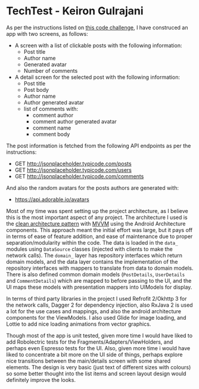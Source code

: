 # TechTest - Keiron Gulrajani

As per the instructions listed on [this code challenge](https://github.com/Babylonpartners/android-playbook/blob/master/recruitment/code_challenge.md), I have construced an app with  two screens, as follows:
- A screen with a list of clickable posts with the following information:
    - Post title
    - Author name
    - Generated avatar    
    - Number of comments
- A detail screen for the selected post with the following information:
    - Post title
    - Post body
    - Author name
    - Author generated avatar
    - list of comments with:
        - comment author
        - comment author generated avatar
        - comment name
        - comment body

The post information is fetched from the following API endpoints as per the instructions:
- GET http://jsonplaceholder.typicode.com/posts
- GET http://jsonplaceholder.typicode.com/users 
- GET http://jsonplaceholder.typicode.com/comments 
 
And also the random avatars for the posts authors are generated with:
- https://api.adorable.io/avatars

Most of my time was spent setting up the project architecture, as I believe this is the most important aspect of any project. The architecture I used is the [clean architecture pattern](https://blog.cleancoder.com/uncle-bob/2012/08/13/the-clean-architecture.html) with [MVVM](https://en.wikipedia.org/wiki/Model%E2%80%93view%E2%80%93viewmodel) using the Android Architecture components. This approach meant the initial effort was large, but it pays off in terms of ease of feature addition, and ease of maintenance due to proper separation/modularity within the code. The data is loaded in the `data_` modules using `DataSource` classes (injected with clients to make the network calls). The `domain_` layer has repository interfaces which return domain models, and the data layer contains the implementation of the repository interfaces with mappers to translate from data to domain models. There is also defined common domain models (`PostDetails`, `UserDetails` and `CommentDetails`) which are mapped to before passing to the UI, and the UI maps these models with presentation mappers into UIModels for display.

In terms of third party libraries in the project I used Refrofit 2/Okhttp 3 for the network calls, Dagger 2 for dependency injection, also RxJava 2 is used a lot for the use cases and mappings, and also the android architecture components for the ViewModels. I also used Glide for image loading, and Lottie to add nice loading animations from vector graphics.

Though most of the app is unit tested, given more time I would have liked to add Robolectric tests for the Fragments/Adapters/ViewHolders, and perhaps even Espresso tests for the UI. 
Also, given more time i would have liked to concentrate a bit more on the UI side of things, perhaps explore nice transitions between the main/details screen with some shared elements. The design is very basic (just text of different sizes with colours) so some better thought into the list items and screen layout design would definitely improve the looks.
